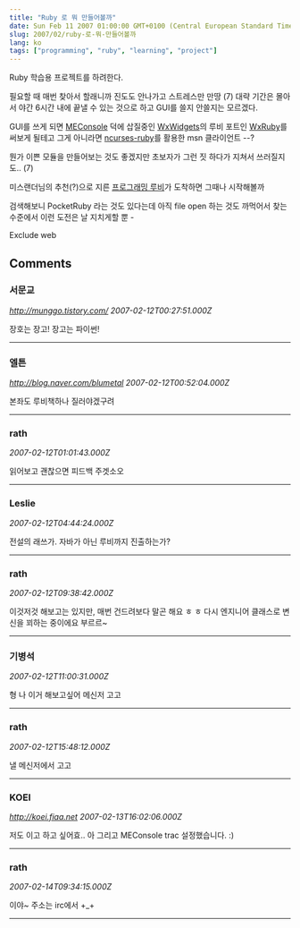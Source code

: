 ```yaml
---
title: "Ruby 로 뭐 만들어볼까"
date: Sun Feb 11 2007 01:00:00 GMT+0100 (Central European Standard Time)
slug: 2007/02/ruby-로-뭐-만들어볼까
lang: ko
tags: ["programming", "ruby", "learning", "project"]
---
```


Ruby 학습용 프로젝트를 하려한다.

필요할 때 매번 찾아서 할래니까 진도도 안나가고 스트레스만 만땅 (7)
대략 기간은 몰아서 야간 6시간 내에 끝낼 수 있는 것으로 하고 GUI를 쓸지 안쓸지는 모르겠다.

GUI를 쓰게 되면 [MEConsole](http://sourceforge.net/projects/meconsole) 덕에 삽질중인 [WxWidgets](http://www.wxwidgets.org/)의 루비 포트인 [WxRuby](http://wxruby.rubyforge.org/wiki/wiki.pl)를 써보게 될테고
그게 아니라면 [ncurses-ruby](http://ncurses-ruby.berlios.de/)를 활용한 msn 클라이언트 --?

뭔가 이쁜 모듈을 만들어보는 것도 좋겠지만 초보자가 그런 짓 하다가 지쳐서 쓰러질지도.. (7)

미스랜더님의 추천(?)으로 지른 [프로그래밍 루비](http://www.yes24.com/Goods/FTGoodsView.aspx?goodsNo=2314079&CategoryNumber=001001003011018)가 도착하면 그때나 시작해볼까

검색해보니 PocketRuby 라는 것도 있다는데 아직 file open 하는 것도 까먹어서 찾는 수준에서 이런 도전은 날 지치게할 뿐 _-_

Exclude web

## Comments

### 서문교
*http://munggo.tistory.com/*
*2007-02-12T00:27:51.000Z*

장호는 장고!
장고는 파이썬!

---

### 엘튼
*http://blog.naver.com/blumetal*
*2007-02-12T00:52:04.000Z*

본좌도 루비책하나 질러야겠구려

---

### rath
*2007-02-12T01:01:43.000Z*

읽어보고 괜찮으면 피드백 주겟소오

---

### Leslie
*2007-02-12T04:44:24.000Z*

전설의 래쓰가. 자바가 아닌 루비까지 진출하는가?

---

### rath
*2007-02-12T09:38:42.000Z*

이것저것 해보고는 있지만, 매번 건드려보다 말곤 해요 ㅎ ㅎ
다시 엔지니어 클래스로 변신을 꾀하는 중이에요 부르르~

---

### 기병석
*2007-02-12T11:00:31.000Z*

형 나 이거 해보고싶어
메신저 고고

---

### rath
*2007-02-12T15:48:12.000Z*

낼 메신저에서 고고

---

### KOEI
*http://koei.fiaa.net*
*2007-02-13T16:02:06.000Z*

저도 이고 하고 싶어효.. 아 그리고 MEConsole trac 설정했습니다. :)

---

### rath
*2007-02-14T09:34:15.000Z*

이야~ 주소는 irc에서 +_+

---
